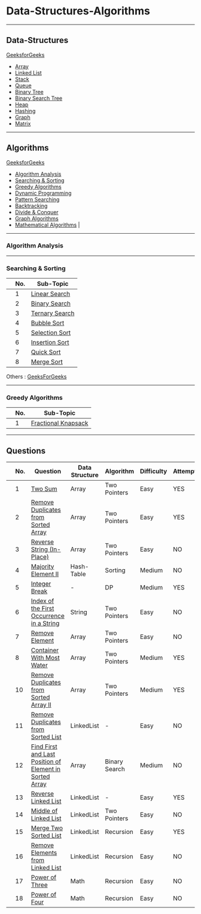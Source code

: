 # Data-Structures-Algorithms

***

## Data-Structures
[GeeksforGeeks](https://www.geeksforgeeks.org/data-structures/)

- [Array](#array)
- [Linked List](#linked-list)
- [Stack](#stack)
- [Queue](#queue)
- [Binary Tree](#binary-tree)
- [Binary Search Tree](#binary-search-tree)
- [Heap](#heap)
- [Hashing](#hashing)
- [Graph](#graph)
- [Matrix](#matrix)


***

## Algorithms
[GeeksforGeeks](https://www.geeksforgeeks.org/fundamentals-of-algorithms/)  

- [Algorithm Analysis](#algorithm-analysis)  
- [Searching & Sorting](#searching--sorting)   
- [Greedy Algorithms](#greedy-algorithms)  
- [Dynamic Programming](#dynamic-programming)   
- [Pattern Searching](#pattern-searching)   
- [Backtracking](#backtracking) 
- [Divide & Conquer](#divide--conquer) 
- [Graph Algorithms](#graph-algorithms)  
- [Mathematical Algorithms](#mathematical-algorithms) |

---

### Algorithm Analysis

---

### Searching & Sorting
| | No. | Sub-Topic |
|-|----|-----|
| | 1 | [Linear Search](https://www.geeksforgeeks.org/linear-search/)
| | 2 | [Binary Search](https://www.geeksforgeeks.org/binary-search/)
| | 3 | [Ternary Search](https://www.geeksforgeeks.org/ternary-search/)
| | 4 | [Bubble Sort](http://www.geeksforgeeks.org/bubble-sort/)
| | 5 | [Selection Sort](http://www.geeksforgeeks.org/selection-sort/)
| | 6 | [Insertion Sort](http://www.geeksforgeeks.org/insertion-sort/)
| | 7 | [Quick Sort](http://www.geeksforgeeks.org/quick-sort/)
| | 8 | [Merge Sort](http://www.geeksforgeeks.org/merge-sort/)

Others : [GeeksForGeeks](https://www.geeksforgeeks.org/sorting-algorithms/)

---
### Greedy Algorithms
| | No. | Sub-Topic | 
|-|----|-----|
| | 1 | [Fractional Knapsack](https://www.geeksforgeeks.org/fractional-knapsack-problem/)

***

## Questions 

| | No. | Question | Data Structure| Algorithm | Difficulty | Attempt | Date |
|-|-----|-----------------|-------|-----------|-----|------|-------|
| |  1  | [Two Sum](https://leetcode.com/submissions/detail/1067128275/) | Array | Two Pointers | Easy | YES | 2023-10-04 |
| |  2  | [Remove Duplicates from Sorted Array](https://leetcode.com/problems/remove-duplicates-from-sorted-array/submissions/) | Array | Two Pointers | Easy | YES | 2023-10-4 |
| |  3  | [Reverse String (In-Place)](https://leetcode.com/problems/reverse-string/submissions/) | Array | Two Pointers | Easy | NO | 2023-10-4 |
| |  4  | [Majority Element II](https://leetcode.com/problems/majority-element-ii/description/?envType=daily-question&envId=2023-10-05) | Hash-Table | Sorting | Medium | NO | 2023-10-06 |
| |  5  | [Integer Break](https://leetcode.com/problems/integer-break/description/?envType=daily-question&envId=2023-10-06) | - | DP | Medium | YES | 2023-10-07 |
| |  6  | [Index of the First Occurrence in a String](https://leetcode.com/problems/find-the-index-of-the-first-occurrence-in-a-string/description/) | String | Two Pointers | Easy | NO | 2023-10-07 |
| |  7  | [Remove Element](https://leetcode.com/problems/remove-element/description/) | Array | Two Pointers | Easy | NO | 2023-10-07 |
| |  8  | [Container With Most Water](https://leetcode.com/problems/container-with-most-water/description/) | Array | Two Pointers | Medium | YES | 2023-10-08 | 
| | 10  | [Remove Duplicates from Sorted Array II](https://leetcode.com/problems/remove-duplicates-from-sorted-array-ii/description/) | Array | Two Pointers | Medium | YES | 2023-10-08 | 
| | 11  | [Remove Duplicates from Sorted List](https://leetcode.com/problems/remove-duplicates-from-sorted-list/description/) | LinkedList | - | Easy | NO | 2023-10-09 |
| | 12  | [Find First and Last Position of Element in Sorted Array](https://leetcode.com/problems/find-first-and-last-position-of-element-in-sorted-array/description/) | Array | Binary Search | Medium | NO | 2023-10-09 |
| | 13  | [Reverse Linked List](https://leetcode.com/problems/reverse-linked-list/) | LinkedList | - | Easy | YES | 2023-10-10 |
| | 14  | [Middle of Linked List](https://leetcode.com/problems/middle-of-the-linked-list/submissions/) | LinkedList | Two Pointers | Easy | NO | 2023-10-11 |
| | 15  | [Merge Two Sorted List](https://leetcode.com/problems/merge-two-sorted-lists/description/) | LinkedList | Recursion | Easy | YES | 2023-10-12 |
| | 16  | [Remove Elements from Linked List](https://leetcode.com/problems/remove-linked-list-elements/description/) | LinkedList | Recursion | Easy | NO | 2023-10-12 |
| | 17  | [Power of Three](https://leetcode.com/problems/power-of-three/description/) | Math | Recursion | Easy | NO | 2023-10-12 |
| | 18  | [Power of Four](https://leetcode.com/problems/power-of-four/) | Math | Recursion | Easy | NO | 2023-10-12 |
